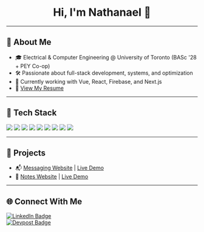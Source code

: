 <h1 align="center">Hi, I'm Nathanael 👋</h1>

---

## 📄 About Me

- 🎓 Electrical & Computer Engineering @ University of Toronto (BASc '28 + PEY Co-op)
- 🛠️ Passionate about full-stack development, systems, and optimization
- 🌱 Currently working with Vue, React, Firebase, and Next.js
- 📌 [View My Resume](https://drive.google.com/file/d/1ZAPjlQmBcMLF33T6-6UGWJngLpqn1z1x/view)

---

## 🧰 Tech Stack

<p>
  <img src="https://img.shields.io/badge/Python-3776AB?style=flat&logo=python&logoColor=white"/>
  <img src="https://img.shields.io/badge/C/C++-00599C?style=flat&logo=c%2B%2B&logoColor=white"/>
  <img src="https://img.shields.io/badge/JavaScript-F7DF1E?style=flat&logo=javascript&logoColor=black"/>
  <img src="https://img.shields.io/badge/TypeScript-3178C6?style=flat&logo=typescript&logoColor=white"/>
  <img src="https://img.shields.io/badge/React-20232A?style=flat&logo=react&logoColor=61DAFB"/>
  <img src="https://img.shields.io/badge/Vue.js-42b883?style=flat&logo=vue.js&logoColor=white"/>
  <img src="https://img.shields.io/badge/Tailwind_CSS-38B2AC?style=flat&logo=tailwind-css&logoColor=white"/>
  <img src="https://img.shields.io/badge/Firebase-FFCA28?style=flat&logo=firebase&logoColor=black"/>
  <img src="https://img.shields.io/badge/GitHub-181717?style=flat&logo=github&logoColor=white"/>
</p>

---

## 🚀 Projects

- 📬 [Messaging Website](https://github.com/nathwung/messaging) | [Live Demo](https://chat-55a76.web.app/#/auth)
- 📝 [Notes Website](https://github.com/nathwung/notes) | [Live Demo](https://bulkynotes.web.app/auth)

---

## 🌐 Connect With Me

<p align="left">
  <a href="https://www.linkedin.com/in/nathanael-wung-548348288" target="_blank">
    <img src="https://img.shields.io/badge/LinkedIn-nathanael--wung-0A66C2?style=for-the-badge&logo=linkedin&logoColor=white" alt="LinkedIn Badge"/>
  </a>
  <br>
  <a href="https://devpost.com/nathwung" target="_blank">
    <img src="https://img.shields.io/badge/Devpost-nathwung-003E54?style=for-the-badge&logo=devpost&logoColor=white" alt="Devpost Badge"/>
  </a>
</p>
